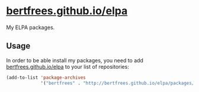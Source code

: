 # [bertfrees.github.io/elpa](http://bertfrees.github.io/elpa)

My ELPA packages.

## Usage
In order to be able install my packages, you need to add [bertfrees.github.io/elpa](http://bertfrees.github.com/elpa) to your list of repositories:

```lisp
(add-to-list 'package-archives
             '("bertfrees" . "http://bertfrees.github.io/elpa/packages/"))
```
